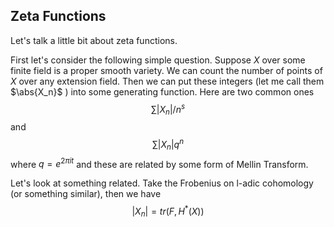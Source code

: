 ## Zeta Functions

Let's talk a little bit about zeta functions.

First let's consider the following simple question. Suppose $X$ over some finite field is a proper smooth variety. We can count the number of points of $X$ over any extension field. Then we can put these integers (let me call them $\abs{X_n}$ ) into some generating function. Here are two common ones
$$\sum{|X_n|/n^s}$$
and
$$\sum{|X_n|q^n}$$
where $q=e^{2 \pi i t}$ and these are related by some form of Mellin Transform.

Let's look at something related. Take the Frobenius on l-adic cohomology (or something similar), then we have 
$$|X_n| = tr(F,H^*(X))$$
